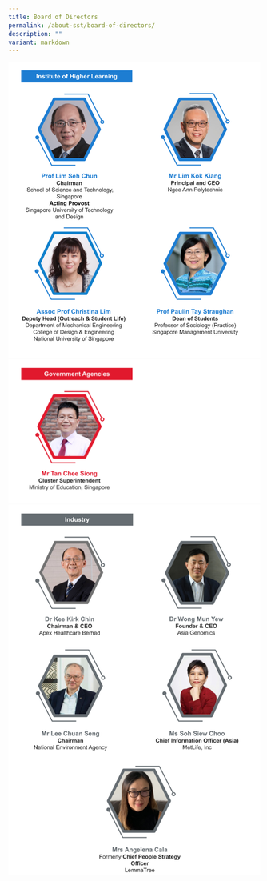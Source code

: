 ```yaml
---
title: Board of Directors
permalink: /about-sst/board-of-directors/
description: ""
variant: markdown
---
```

![![%20institutes%20of%20higher%20learning%20(update).jpg)]](/images/Copy_Board_of_Directors___Institutes_of_Higher_Learning__update___5_.png)
![![](/images/Board%20of%20Directors%20%20Govt%20Agencies.png)](/images/Exco%20Photo/Board_of_Directors___Govt_Agencies__Updated__4_.png)
![![](/images/Board_of_Directors_Industries_April_2024_.png)](/images/Exco%20Photo/Board_of_Directors___Industry__April_2024__updated__4_.png)